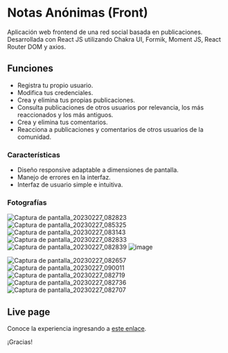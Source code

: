 # Notas Anónimas (Front)

Aplicación web frontend de una red social basada en publicaciones. Desarrollada con React JS utilizando Chakra UI, Formik, Moment JS, React Router DOM y axios.

## Funciones

- Registra tu propio usuario.
- Modifica tus credenciales.
- Crea y elimina tus propias publicaciones.
- Consulta publicaciones de otros usuarios por relevancia, los más reaccionados y los más antiguos.
- Crea y elimina tus comentarios.
- Reacciona a publicaciones y comentarios de otros usuarios de la comunidad.

### Características

- Diseño responsive adaptable a dimensiones de pantalla.
- Manejo de errores en la interfaz.
- Interfaz de usuario simple e intuitiva.

### Fotografías
![Captura de pantalla_20230227_082823](https://user-images.githubusercontent.com/71740420/221732299-a50330ec-edd5-40d9-b914-33a485534168.png)
![Captura de pantalla_20230227_085325](https://user-images.githubusercontent.com/71740420/221733572-523638a3-f95d-49eb-bc8f-155f25734c0b.png)
![Captura de pantalla_20230227_083143](https://user-images.githubusercontent.com/71740420/221732343-f4ee0405-d0c2-4584-90a2-60b5fded1cf0.png)
![Captura de pantalla_20230227_082833](https://user-images.githubusercontent.com/71740420/221732311-720475f3-b253-4e62-b238-7fdd9b1f63e5.png)
![Captura de pantalla_20230227_082839](https://user-images.githubusercontent.com/71740420/221732322-8075e9bc-a1ea-4808-afbb-e28450169ce8.png)
![image](https://user-images.githubusercontent.com/71740420/221734230-8b3daa39-4a68-40cd-b75e-ccf38f1bd2f1.png)


![Captura de pantalla_20230227_082657](https://user-images.githubusercontent.com/71740420/221735154-51106688-eb7f-4221-aca8-9beb5f789f6b.png)
![Captura de pantalla_20230227_090011](https://user-images.githubusercontent.com/71740420/221733675-ab2ba8f1-0f98-4222-8e28-27e297c3658e.png)
![Captura de pantalla_20230227_082719](https://user-images.githubusercontent.com/71740420/221733697-d78189e7-1602-4fc3-97a9-7205b50e1ab3.png)
![Captura de pantalla_20230227_082736](https://user-images.githubusercontent.com/71740420/221733710-2de215d3-812b-4801-b514-1f34712c0125.png)
![Captura de pantalla_20230227_082707](https://user-images.githubusercontent.com/71740420/221733714-00a18d5c-efac-4abd-a0a3-0abf9f23ef38.png)

## Live page
Conoce la experiencia ingresando a [este enlace](https://notasanonimas.netlify.app/).

¡Gracias!
